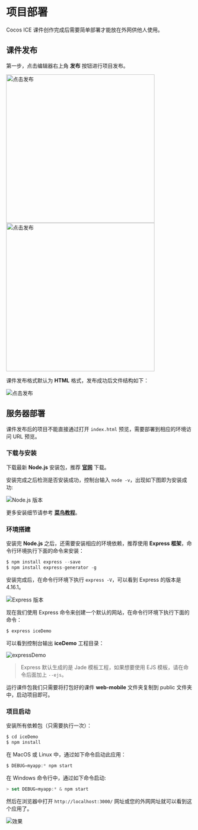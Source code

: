 # 项目部署

Cocos ICE 课件创作完成后需要简单部署才能放在外网供他人使用。

## 课件发布

第一步，点击编辑器右上角 **发布** 按钮进行项目发布。

<img src="./img/publish.jpg" alt="点击发布" height='400'> <img src="./img/publish2.jpg" alt="点击发布" height='400'>

课件发布格式默认为 **HTML** 格式，发布成功后文件结构如下：

![点击发布](img/build.jpg)

## 服务器部署

课件发布后的项目不能直接通过打开 `index.html` 预览，需要部署到相应的环境访问 URL 预览。

### 下载与安装

下载最新 **Node.js** 安装包，推荐 [**官网**](https://nodejs.org/zh-cn/) 下载。

安装完成之后检测是否安装成功，控制台输入 `node -v`，出现如下图即为安装成功:

![Node.js 版本](img/nodev.jpg)

更多安装细节请参考 [**菜鸟教程**](https://www.runoob.com/nodejs/nodejs-install-setup.html)。

### 环境搭建

安装完 **Node.js** 之后，还需要安装相应的环境依赖，推荐使用 **Express 框架**，命令行环境执行下面的命令来安装：

```js
$ npm install express --save
$ npm install express-generator -g
```

安装完成后，在命令行环境下执行 `express -V`，可以看到 Express 的版本是 4.16.1。

![Express 版本](img/expressv.jpg)

现在我们使用 Express 命令来创建一个默认的网站，在命令行环境下执行下面的命令：

```js
$ express iceDemo
```

可以看到控制台输出 **iceDemo** 工程目录：

![expressDemo](img/expressDemo.jpg)

> Express 默认生成的是 Jade 模板工程，如果想要使用 EJS 模板，请在命令后面加上 `--ejs`。

运行课件包我们只需要将打包好的课件 **web-mobile** 文件夹复制到 public 文件夹中，启动项目即可。

### 项目启动

安装所有依赖包（只需要执行一次）：

```js
$ cd iceDemo
$ npm install
```

在 MacOS 或 Linux 中，通过如下命令启动此应用：

```js
$ DEBUG=myapp:* npm start
```

在 Windows 命令行中，通过如下命令启动:

```js
> set DEBUG=myapp:* & npm start
```

然后在浏览器中打开 `http://localhost:3000/` 网址或您的外网网址就可以看到这个应用了。

![效果](img/demo.jpg)